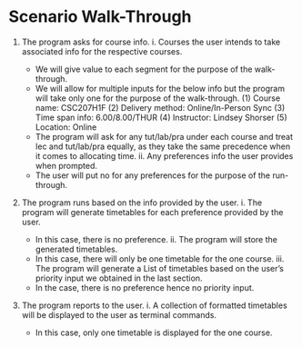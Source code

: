 # Scenario Walk-Through

1. The program asks for course info.
i. Courses the user intends to take associated info for the respective courses.
    * We will give value to each segment for the purpose of the walk-through.
    * We will allow for multiple inputs for the below info but the program will
    take only one for the purpose of the walk-through.
   (1) Course name: CSC207H1F
   (2) Delivery method: Online/In-Person Sync
   (3) Time span info: 6.00/8.00/THUR
   (4) Instructor: Lindsey Shorser
   (5) Location: Online
   * The program will ask for any tut/lab/pra under each course 
   and treat lec and tut/lab/pra equally, as they take the same precedence 
   when it comes to allocating time. 
ii. Any preferences info the user provides when prompted.
   * The user will put no for any preferences for the purpose of the 
   run-through.

3. The program runs based on the info provided by the user. 
i. The program will generate timetables for each preference provided by the user. 
    * In this case, there is no preference.
ii. The program will store the generated timetables.
    * In this case, there will only be one timetable for the one course.
iii. The program will generate a List of timetables based on the user’s priority 
   input we obtained in the last section.
    * In the case, there is no preference hence no priority input.

4. The program reports to the user.
i. A collection of formatted timetables will be displayed to the user as terminal 
    commands.
    * In this case, only one timetable is displayed for the one course.

